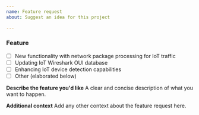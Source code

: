 ```yaml
---
name: Feature request
about: Suggest an idea for this project

---
```


### Feature

- [ ] New functionality with network package processing for IoT traffic
- [ ] Updating IoT Wireshark OUI database
- [ ] Enhancing IoT device detection capabilities
- [ ] Other (elaborated below)

**Describe the feature you'd like**
A clear and concise description of what you want to happen.

**Additional context**
Add any other context about the feature request here.
